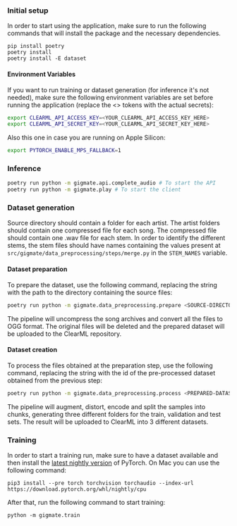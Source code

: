 ### Initial setup

In order to start using the application, make sure to run the following commands that will install the package and the necessary dependencies.

```
pip install poetry
poetry install
poetry install -E dataset
```

#### Environment Variables

If you want to run training or dataset generation (for inference it's not needed), make sure the following environment variables are set before running the application (replace the <> tokens with the actual secrets):

```sh
export CLEARML_API_ACCESS_KEY=<YOUR_CLEARML_API_ACCESS_KEY_HERE>
export CLEARML_API_SECRET_KEY=<YOUR_CLEARML_API_SECRET_KEY_HERE>
```

Also this one in case you are running on Apple Silicon:
```sh
export PYTORCH_ENABLE_MPS_FALLBACK=1
```

### Inference

```sh
poetry run python -m gigmate.api.complete_audio # To start the API
poetry run python -m gigmate.play # To start the client
```

### Dataset generation

Source directory should contain a folder for each artist. The artist folders should contain one compressed file for each song. The compressed file should contain one .wav file for each stem. In order to identify the different stems, the stem files should have names containing the values present at `src/gigmate/data_preprocessing/steps/merge.py` in the `STEM_NAMES` variable.

#### Dataset preparation

To prepare the dataset, use the following command, replacing the string <SOURCE-DIRECTORY> with the path to the directory containing the source files:

```sh
poetry run python -m gigmate.data_preprocessing.prepare <SOURCE-DIRECTORY>
```

The pipeline will uncompress the song archives and convert all the files to OGG format. The original files will be deleted and the prepared dataset will be uploaded to the ClearML repository.

#### Dataset creation

To process the files obtained at the preparation step, use the following command, replacing the string <PREPARED-DATASET-ID> with the id of the pre-processed dataset obtained from the previous step:

```sh
poetry run python -m gigmate.data_preprocessing.process <PREPARED-DATASET-ID>
```

The pipeline will augment, distort, encode and split the samples into chunks, generating three different folders for the train, validation and test sets. The result will be uploaded to ClearML into 3 different datasets.

### Training

In order to start a training run, make sure to have a dataset available and then install the [latest nightly version](https://pytorch.org/get-started/locally/) of PyTorch. On Mac you can use the following command:
```
pip3 install --pre torch torchvision torchaudio --index-url https://download.pytorch.org/whl/nightly/cpu
```

After that, run the following command to start training:

```
python -m gigmate.train
```
